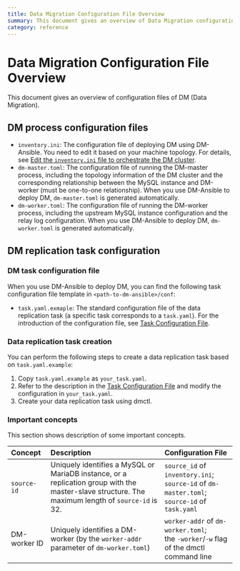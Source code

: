 ```yaml
---
title: Data Migration Configuration File Overview
summary: This document gives an overview of Data Migration configuration files. 
category: reference
---
```


# Data Migration Configuration File Overview

This document gives an overview of configuration files of DM (Data Migration).

## DM process configuration files

- `inventory.ini`: The configuration file of deploying DM using DM-Ansible. You need to edit it based on your machine topology. For details, see [Edit the `inventory.ini` file to orchestrate the DM cluster](/how-to/deploy/data-migration-with-ansible.md#step-7-edit-the-inventory-ini-file-to-orchestrate-the-dm-cluster).
- `dm-master.toml`: The configuration file of running the DM-master process, including the topology information of the DM cluster and the corresponding relationship between the MySQL instance and DM-worker (must be one-to-one relationship). When you use DM-Ansible to deploy DM, `dm-master.toml` is generated automatically.
- `dm-worker.toml`: The configuration file of running the DM-worker process, including the upstream MySQL instance configuration and the relay log configuration. When you use DM-Ansible to deploy DM, `dm-worker.toml` is generated automatically.

## DM replication task configuration

### DM task configuration file

When you use DM-Ansible to deploy DM, you can find the following task configuration file template in `<path-to-dm-ansible>/conf`:

- `task.yaml.exmaple`: The standard configuration file of the data replication task (a specific task corresponds to a `task.yaml`). For the introduction of the configuration file, see [Task Configuration File](/reference/tools/data-migration/configure/task-configuration-file.md).

### Data replication task creation

You can perform the following steps to create a data replication task based on `task.yaml.example`:

1. Copy `task.yaml.example` as `your_task.yaml`.
2. Refer to the description in the [Task Configuration File](/reference/tools/data-migration/configure/task-configuration-file.md) and modify the configuration in `your_task.yaml`.
3. Create your data replication task using dmctl.

### Important concepts

This section shows description of some important concepts.

| Concept  | Description  | Configuration File  |
| :------ | :--------- | :------------- |
| `source-id`  | Uniquely identifies a MySQL or MariaDB instance, or a replication group with the master-slave structure. The maximum length of `source-id` is 32. | `source_id` of `inventory.ini`;<br> `source-id` of `dm-master.toml`;<br> `source-id` of `task.yaml` |
| DM-worker ID | Uniquely identifies a DM-worker (by the `worker-addr` parameter of `dm-worker.toml`) | `worker-addr` of `dm-worker.toml`;<br> the `-worker`/`-w` flag of the dmctl command line |
